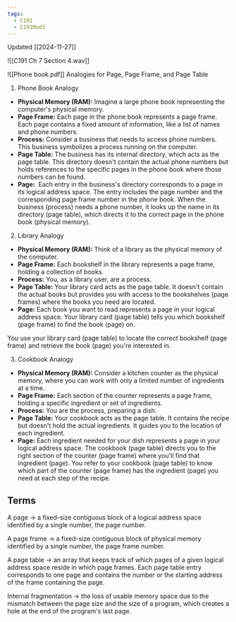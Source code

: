 ```yaml
---
tags:
  - C191
  - C191Mod3
---
```

Updated [[2024-11-27]]

![[C191 Ch 7 Section 4.wav]]

![[Phone book.pdf]]
Analogies for Page, Page Frame, and Page Table
1. Phone Book Analogy
- **Physical Memory (RAM):** Imagine a large phone book representing the computer's physical memory.
- **Page Frame:** Each page in the phone book represents a page frame. Each page contains a fixed amount of information, like a list of names and phone numbers.
- **Process:** Consider a business that needs to access phone numbers. This business symbolizes a process running on the computer.
- **Page Table:** The business has its internal directory, which acts as the page table. This directory doesn't contain the actual phone numbers but holds references to the specific pages in the phone book where those numbers can be found.
- **Page:**  Each entry in the business's directory corresponds to a page in its logical address space. The entry includes the page number and the corresponding page frame number in the phone book.
When the business (process) needs a phone number, it looks up the name in its directory (page table), which directs it to the correct page in the phone book (physical memory).

2. Library Analogy
- **Physical Memory (RAM):** Think of a library as the physical memory of the computer.
- **Page Frame:** Each bookshelf in the library represents a page frame, holding a collection of books.
- **Process:** You, as a library user, are a process.
- **Page Table:** Your library card acts as the page table. It doesn't contain the actual books but provides you with access to the bookshelves (page frames) where the books you need are located.
- **Page:** Each book you want to read represents a page in your logical address space. Your library card (page table) tells you which bookshelf (page frame) to find the book (page) on.

You use your library card (page table) to locate the correct bookshelf (page frame) and retrieve the book (page) you're interested in.

3. Cookbook Analogy
- **Physical Memory (RAM):** Consider a kitchen counter as the physical memory, where you can work with only a limited number of ingredients at a time.
- **Page Frame:** Each section of the counter represents a page frame, holding a specific ingredient or set of ingredients.
- **Process:** You are the process, preparing a dish.
- **Page Table:** Your cookbook acts as the page table. It contains the recipe but doesn't hold the actual ingredients. It guides you to the location of each ingredient.
- **Page:** Each ingredient needed for your dish represents a page in your logical address space. The cookbook (page table) directs you to the right section of the counter (page frame) where you'll find that ingredient (page).
You refer to your cookbook (page table) to know which part of the counter (page frame) has the ingredient (page) you need at each step of the recipe.

## Terms

A page → a fixed-size contiguous block of a logical address space identified by a single number, the page number.

A page frame → a fixed-size contiguous block of physical memory identified by a single number, the page frame number.


A page table → an array that keeps track of which pages of a given logical address space reside in which page frames. Each page table entry corresponds to one page and contains the number or the starting address of the frame containing the page.

Internal fragmentation → the loss of usable memory space due to the mismatch between the page size and the size of a program, which creates a hole at the end of the program's last page.